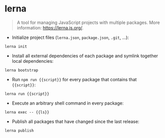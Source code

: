 # lerna

> A tool for managing JavaScript projects with multiple packages.
> More information: <https://lerna.js.org/>.

- Initialize project files (`lerna.json`, `package.json`, `.git`, …):

`lerna init`

- Install all external dependencies of each package and symlink together local dependencies:

`lerna bootstrap`

- Run `npm run {{script}}` for every package that contains that `{{script}}`:

`lerna run {{script}}`

- Execute an arbitrary shell command in every package:

`lerna exec -- {{ls}}`

- Publish all packages that have changed since the last release:

`lerna publish`
